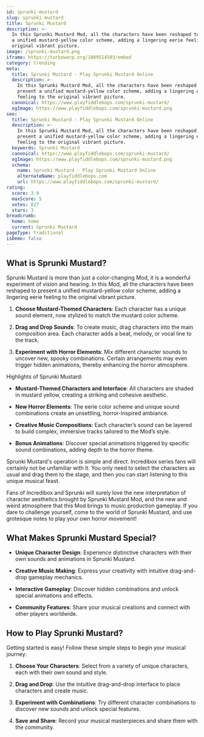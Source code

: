 ```yaml
---
id: sprunki-mustard
slug: sprunki-mustard
title: Sprunki Mustard
description: >-
  In this Sprunki Mustard Mod, all the characters have been reshaped to present
  a unified mustard-yellow color scheme, adding a lingering eerie feeling to the
  original vibrant picture.
image: /sprunki-mustard.png
iframe: https://turbowarp.org/1089514503/embed
category: trending
meta:
  title: Sprunki Mustard - Play Sprunki Mustard Online
  description: >-
    In this Sprunki Mustard Mod, all the characters have been reshaped to
    present a unified mustard-yellow color scheme, adding a lingering eerie
    feeling to the original vibrant picture.
  canonical: https://www.playfiddlebops.com/sprunki-mustard/
  ogImage: https://www.playfiddlebops.com/sprunki-mustard.png
seo:
  title: Sprunki Mustard - Play Sprunki Mustard Online
  description: >-
    In this Sprunki Mustard Mod, all the characters have been reshaped to
    present a unified mustard-yellow color scheme, adding a lingering eerie
    feeling to the original vibrant picture.
  keywords: Sprunki Mustard
  canonical: https://www.playfiddlebops.com/sprunki-mustard/
  ogImage: https://www.playfiddlebops.com/sprunki-mustard.png
  schema:
    name: Sprunki Mustard - Play Sprunki Mustard Online
    alternateName: playfiddlebops.com
    url: https://www.playfiddlebops.com/sprunki-mustard/
rating:
  score: 3.9
  maxScore: 5
  votes: 827
  stars: 3
breadcrumb:
  home: home
  current: Sprunki Mustard
pageType: traditional
isDemo: false
---
```


## What is Sprunki Mustard?

Sprunki Mustard is more than just a color-changing Mod, it is a wonderful experiment of vision and hearing. In this Mod, all the characters have been reshaped to present a unified mustard-yellow color scheme, adding a lingering eerie feeling to the original vibrant picture.

1. **Choose Mustard-Themed Characters**: Each character has a unique sound element, now stylized to match the mustard color scheme.

1. **Drag and Drop Sounds**: To create music, drag characters into the main composition area. Each character adds a beat, melody, or vocal line to the track.

1. **Experiment with Horror Elements**: Mix different character sounds to uncover new, spooky combinations. Certain arrangements may even trigger hidden animations, thereby enhancing the horror atmosphere.

Highlights of Sprunki Mustard:

- **Mustard-Themed Characters and Interface**: All characters are shaded in mustard yellow, creating a striking and cohesive aesthetic.

- **New Horror Elements**: The eerie color scheme and unique sound combinations create an unsettling, horror-inspired ambiance.

- **Creative Music Compositions**: Each character’s sound can be layered to build complex, immersive tracks tailored to the Mod’s style.

- **Bonus Animations**: Discover special animations triggered by specific sound combinations, adding depth to the horror theme.

Sprunki Mustard's operation is simple and direct. Incredibox series fans will certainly not be unfamiliar with it. You only need to select the characters as usual and drag them to the stage, and then you can start listening to this unique musical feast.

Fans of Incredibox and Sprunki will surely love the new interpretation of character aesthetics brought by Sprunki Mustard Mod, and the new and weird atmosphere that this Mod brings to music production gameplay. If you dare to challenge yourself, come to the world of Sprunki Mustard, and use grotesque notes to play your own horror movement!

## What Makes Sprunki Mustard Special?

- **Unique Character Design**: Experience distinctive characters with their own sounds and animations in Sprunki Mustard.

- **Creative Music Making**: Express your creativity with intuitive drag-and-drop gameplay mechanics.

- **Interactive Gameplay**: Discover hidden combinations and unlock special animations and effects.

- **Community Features**: Share your musical creations and connect with other players worldwide.

## How to Play Sprunki Mustard?

Getting started is easy! Follow these simple steps to begin your musical journey:

1. **Choose Your Characters**: Select from a variety of unique characters, each with their own sound and style.

1. **Drag and Drop**: Use the intuitive drag-and-drop interface to place characters and create music.

1. **Experiment with Combinations**: Try different character combinations to discover new sounds and unlock special features.

1. **Save and Share**: Record your musical masterpieces and share them with the community.
